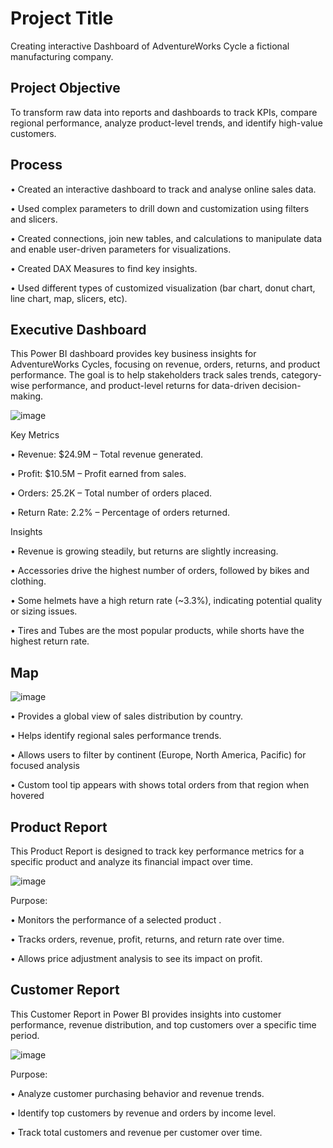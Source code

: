 
# Project Title

Creating interactive Dashboard of AdventureWorks Cycle a fictional manufacturing company.


## Project Objective
To transform raw data into reports and dashboards to track KPIs, compare regional performance, analyze product-level trends, and identify high-value customers.
## Process
•	Created an interactive dashboard to track and analyse online sales data.

•	Used complex parameters to drill down and customization using filters and slicers.

•	Created connections, join new tables, and calculations to manipulate data and enable user-driven parameters for visualizations.

•	Created DAX Measures to find key insights.

•	Used different types of customized visualization (bar chart, donut chart,  line chart, map, slicers, etc).

## Executive Dashboard
This Power BI dashboard provides key business insights for AdventureWorks Cycles, focusing on revenue, orders, returns, and product performance. The goal is to help stakeholders track sales trends, category-wise performance, and product-level returns for data-driven decision-making.


![image](https://github.com/user-attachments/assets/2f886b7b-80d1-4b29-a8d6-5a2a34f9be85)


Key Metrics

•	Revenue: $24.9M – Total revenue generated.

•	Profit: $10.5M – Profit earned from sales.

•	Orders: 25.2K – Total number of orders placed.

•	Return Rate: 2.2% – Percentage of orders returned.

Insights

•	Revenue is growing steadily, but returns are slightly increasing.

•	Accessories drive the highest number of orders, followed by bikes and clothing.

•	Some helmets have a high return rate (~3.3%), indicating potential quality or sizing issues.

•	Tires and Tubes are the most popular products, while shorts have the highest return rate.


## Map

![image](https://github.com/user-attachments/assets/e75d30ea-4677-4c2c-8030-469b6720ac9e)


•	Provides a global view of sales distribution by country.

•	Helps identify regional sales performance trends.

•	Allows users to filter by continent (Europe, North America, Pacific) for focused analysis

•	Custom tool tip appears with shows total orders from that region when hovered

## Product Report
This Product Report is designed to track key performance metrics for a specific product and analyze its financial impact over time.

![image](https://github.com/user-attachments/assets/42818aa2-cdad-49dd-9259-a8fe26387889)



Purpose:

•	Monitors the performance of a selected product .

•	Tracks orders, revenue, profit, returns, and return rate over time.

•	Allows price adjustment analysis to see its impact on profit.

## Customer Report
This Customer Report in Power BI provides insights into customer performance, revenue distribution, and top customers over a specific time period.


![image](https://github.com/user-attachments/assets/2dca5519-998e-4887-98e0-9df3baa00253)



Purpose:

•	Analyze customer purchasing behavior and revenue trends.

•	Identify top customers by revenue and orders by income level.

•	Track total customers and revenue per customer over time.
